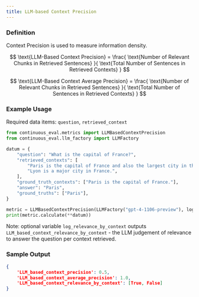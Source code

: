 ```yaml
---
title: LLM-based Context Precision
---
```


### Definition

Context Precision is used to measure information density.


$$
\text{LLM-Based Context Precision} =
\frac{
  \text{Number of Relevant Chunks in Retrieved Sentences}
}{
  \text{Total Number of Sentences in Retrieved Contexts}
}
$$

$$
\text{LLM-Based Context Average Precision} =
\frac{
  \text{Number of Relevant Chunks in Retrieved Sentences}
}{
  \text{Total Number of Sentences in Retrieved Contexts}
}
$$


### Example Usage

Required data items: `question`, `retrieved_context`

```python
from continuous_eval.metrics import LLMBasedContextPrecision
from continuous_eval.llm_factory import LLMFactory

datum = {
    "question": "What is the capital of France?",
    "retrieved_contexts": [
        "Paris is the capital of France and also the largest city in the country.",
        "Lyon is a major city in France.",
    ],
    "ground_truth_contexts": ["Paris is the capital of France."],
    "answer": "Paris",
    "ground_truths": ["Paris"],
}

metric = LLMBasedContextPrecision(LLMFactory("gpt-4-1106-preview"), log_relevance_by_context=True)
print(metric.calculate(**datum))
```

Note: optional variable `log_relevance_by_context` outputs `LLM_based_context_relevance_by_context` - the LLM judgement of relevance to answer the question per context retrieved.


### Sample Output



```JSON
{
    'LLM_based_context_precision': 0.5, 
    'LLM_based_context_average_precision': 1.0, 
    'LLM_based_context_relevance_by_context': [True, False]
}
```
